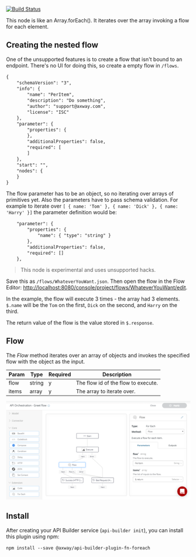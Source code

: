 [![Build Status](https://github.com/Axway-API-Builder-Ext/api-builder-extras/workflows/Foreach%20Flow-Node%20Tests/badge.svg)](https://github.com/Axway-API-Builder-Ext/api-builder-extras/actions?query=XML+Flow)

This node is like an Array.forEach(). It iterates over the array invoking a flow for each element.

## Creating the nested flow
One of the unsupported features is to create a flow that isn't bound to an endpoint. There's no UI for doing this, so create a empty flow in `/flows`.

```
{
	"schemaVersion": "3",
	"info": {
		"name": "PerItem",
		"description": "Do something",
		"author": "support@axway.com",
		"license": "ISC"
	},
	"parameter": {
		"properties": {
		},
		"additionalProperties": false,
		"required": [
		]
	},
	"start": "",
	"nodes": {
	}
}
```

The flow parameter has to be an object, so no iterating over arrays of primitives yet. Also the parameters have to pass schema validation. For example to iterate over `[ { name: 'Tom' }, { name: 'Dick' }, { name: 'Harry' }]` the parameter definition would be:

```
	"parameter": {
		"properties": {
		    "name": { "type": "string" }
		},
		"additionalProperties": false,
		"required": []
	},
```

> This node is experimental and uses unsupported hacks.

Save this as `/flows/WhateverYouWant.json`. Then open the flow in the Flow Editor: [http://localhost:8080/console/project/flows/WhateverYouWant/edit](http://localhost:8080/console/project/flows/WhateverYouWant/edit).

In the example, the flow will execute 3 times - the array had 3 elements. `$.name` will be the `Tom` on the first, `Dick` on the second, and `Harry` on the third.

The return value of the flow is the value stored in `$.response`.

## Flow

The _Flow_ method iterates over an array of objects and invokes the specified flow with the object as the input.

| Param | Type | Required | Description |
| --- | --- | --- | --- |
| flow | string | y | The flow id of the flow to execute. |
| items | array | y | The array to iterate over. |

![For each flow][flow-editor]

## Install

After creating your API Builder service (`api-builder init`), you can install this plugin using npm:

```
npm install --save @axway/api-builder-plugin-fn-foreach
```

[flow-editor]: https://github.com/Axway-API-Builder-Ext/api-builder-extras/blob/master/plugin-fn-foreach/imgs/foreachFlow.png
